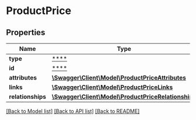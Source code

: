 # ProductPrice

## Properties
Name | Type | Description | Notes
------------ | ------------- | ------------- | -------------
**type** | [****](.md) |  | [optional] 
**id** | [****](.md) |  | [optional] 
**attributes** | [**\Swagger\Client\Model\ProductPriceAttributes**](ProductPriceAttributes.md) |  | [optional] 
**links** | [**\Swagger\Client\Model\ProductPriceLinks**](ProductPriceLinks.md) |  | [optional] 
**relationships** | [**\Swagger\Client\Model\ProductPriceRelationships**](ProductPriceRelationships.md) |  | [optional] 

[[Back to Model list]](../../README.md#documentation-for-models) [[Back to API list]](../../README.md#documentation-for-api-endpoints) [[Back to README]](../../README.md)

